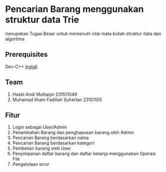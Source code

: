 # Pencarian Barang menggunakan struktur data Trie
merupakan Tugas Besar untuk memenuhi nilai mata kuliah struktur data dan algoritma
## Prerequisites
  Dev-C++ 
  [Install](https://sourceforge.net/projects/dev-cpp/files/Binaries/Dev-C%2B%2B%204.9.9.2/devcpp-4.9.9.2_setup.exe/download)
## Team
  1. Hasbi Andi Muttaqin                 231511049
  2. Muhamad Ilham Fadillah Suherlan     23151105
## Fitur
  1. Login sebagai User/Admin
  2. Penambahan Barang dan penghapusan barang oleh Admin
  3. Pencarian Barang berdasarkan nama
  4. Pencarian Barang berdasarkan kategori
  5. Pembelian barang oleh User
  6. Penyimpanan daftar barang dan daftar belanja menggunakan Operasi File
  7. Pengelolaan error

